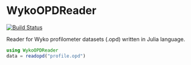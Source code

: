 # WykoOPDReader

[![Build Status](https://github.com/jaakkor2/WykoOPDReader.jl/actions/workflows/CI.yml/badge.svg?branch=main)](https://github.com/jaakkor2/WykoOPDReader.jl/actions/workflows/CI.yml?query=branch%3Amain)

Reader for Wyko profilometer datasets (.opd) written in Julia language.

```julia
using WykoOPDReader
data = readopd("profile.opd")
```

